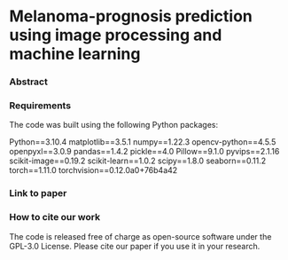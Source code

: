 # Melanoma-prognosis prediction using image processing and machine learning


### Abstract


### Requirements

The code was built using the following Python packages:

Python==3.10.4
matplotlib==3.5.1
numpy==1.22.3
opencv-python==4.5.5
openpyxl==3.0.9
pandas==1.4.2
pickle==4.0
Pillow==9.1.0
pyvips==2.1.16
scikit-image==0.19.2
scikit-learn==1.0.2
scipy==1.8.0
seaborn==0.11.2
torch==1.11.0
torchvision==0.12.0a0+76b4a42

### Link to paper


### How to cite our work
The code is released free of charge as open-source software under the GPL-3.0 License. Please cite our paper if you use it in your research.
```

```

